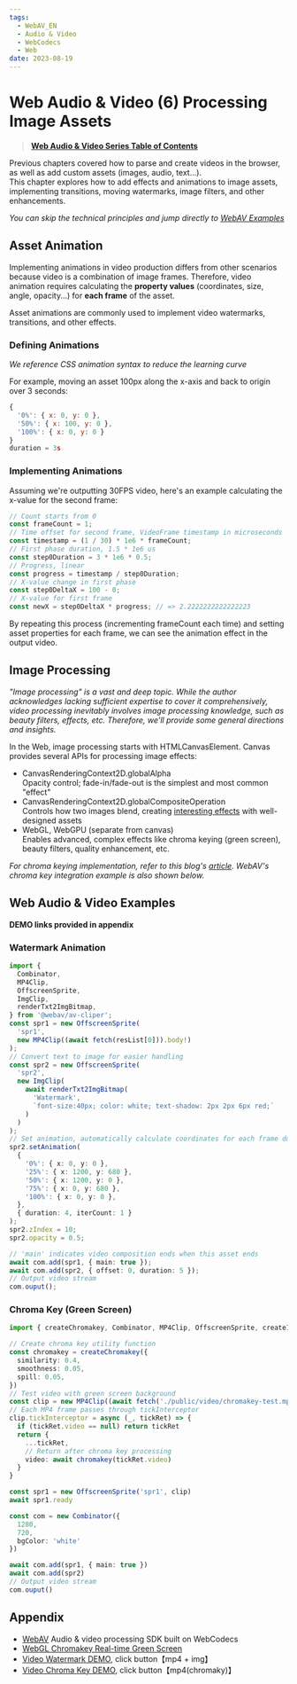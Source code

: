 ```yaml
---
tags:
  - WebAV_EN
  - Audio & Video
  - WebCodecs
  - Web
date: 2023-08-19
---
```


# Web Audio & Video (6) Processing Image Assets

> [**Web Audio & Video Series Table of Contents**](/tag/WebAV_EN)

Previous chapters covered how to parse and create videos in the browser, as well as add custom assets (images, audio, text...).  
This chapter explores how to add effects and animations to image assets, implementing transitions, moving watermarks, image filters, and other enhancements.

_You can skip the technical principles and jump directly to [WebAV Examples](#webav-examples)_

## Asset Animation

Implementing animations in video production differs from other scenarios because video is a combination of image frames. Therefore, video animation requires calculating the **property values** (coordinates, size, angle, opacity...) for **each frame** of the asset.

Asset animations are commonly used to implement video watermarks, transitions, and other effects.

### Defining Animations

_We reference CSS animation syntax to reduce the learning curve_

For example, moving an asset 100px along the x-axis and back to origin over 3 seconds:

```js
{
  '0%': { x: 0, y: 0 },
  '50%': { x: 100, y: 0 },
  '100%': { x: 0, y: 0 }
}
duration = 3s
```

### Implementing Animations

Assuming we're outputting 30FPS video, here's an example calculating the x-value for the second frame:

```js
// Count starts from 0
const frameCount = 1;
// Time offset for second frame, VideoFrame timestamp in microseconds
const timestamp = (1 / 30) * 1e6 * frameCount;
// First phase duration, 1.5 * 1e6 us
const step0Duration = 3 * 1e6 * 0.5;
// Progress, linear
const progress = timestamp / step0Duration;
// X-value change in first phase
const step0DeltaX = 100 - 0;
// X-value for first frame
const newX = step0DeltaX * progress; // => 2.2222222222222223
```

By repeating this process (incrementing frameCount each time) and setting asset properties for each frame, we can see the animation effect in the output video.

## Image Processing

_"Image processing" is a vast and deep topic. While the author acknowledges lacking sufficient expertise to cover it comprehensively, video processing inevitably involves image processing knowledge, such as beauty filters, effects, etc. Therefore, we'll provide some general directions and insights._

In the Web, image processing starts with HTMLCanvasElement. Canvas provides several APIs for processing image effects:

- CanvasRenderingContext2D.globalAlpha  
  Opacity control; fade-in/fade-out is the simplest and most common "effect"
- CanvasRenderingContext2D.globalCompositeOperation  
  Controls how two images blend, creating [interesting effects][1] with well-designed assets
- WebGL, WebGPU (separate from canvas)  
  Enables advanced, complex effects like chroma keying (green screen), beauty filters, quality enhancement, etc.

_For chroma keying implementation, refer to this blog's [article][2]. WebAV's chroma key integration example is also shown below._

## Web Audio & Video Examples

**DEMO links provided in appendix**

### Watermark Animation

```ts
import {
  Combinator,
  MP4Clip,
  OffscreenSprite,
  ImgClip,
  renderTxt2ImgBitmap,
} from '@webav/av-cliper';
const spr1 = new OffscreenSprite(
  'spr1',
  new MP4Clip((await fetch(resList[0])).body!)
);
// Convert text to image for easier handling
const spr2 = new OffscreenSprite(
  'spr2',
  new ImgClip(
    await renderTxt2ImgBitmap(
      'Watermark',
      `font-size:40px; color: white; text-shadow: 2px 2px 6px red;`
    )
  )
);
// Set animation, automatically calculate coordinates for each frame during video composition
spr2.setAnimation(
  {
    '0%': { x: 0, y: 0 },
    '25%': { x: 1200, y: 680 },
    '50%': { x: 1200, y: 0 },
    '75%': { x: 0, y: 680 },
    '100%': { x: 0, y: 0 },
  },
  { duration: 4, iterCount: 1 }
);
spr2.zIndex = 10;
spr2.opacity = 0.5;

// 'main' indicates video composition ends when this asset ends
await com.add(spr1, { main: true });
await com.add(spr2, { offset: 0, duration: 5 });
// Output video stream
com.ouput();
```

### Chroma Key (Green Screen)

```ts
import { createChromakey, Combinator, MP4Clip, OffscreenSprite, createImageBitmap } from '@webav/av-cliper'

// Create chroma key utility function
const chromakey = createChromakey({
  similarity: 0.4,
  smoothness: 0.05,
  spill: 0.05,
})
// Test video with green screen background
const clip = new MP4Clip((await fetch('./public/video/chromakey-test.mp4')).body!)
// Each MP4 frame passes through tickInterceptor
clip.tickInterceptor = async (_, tickRet) => {
  if (tickRet.video == null) return tickRet
  return {
    ...tickRet,
    // Return after chroma key processing
    video: await chromakey(tickRet.video)
  }
}

const spr1 = new OffscreenSprite('spr1', clip)
await spr1.ready

const com = new Combinator({
  1280,
  720,
  bgColor: 'white'
})

await com.add(spr1, { main: true })
await com.add(spr2)
// Output video stream
com.ouput()
```

## Appendix

- [WebAV][3] Audio & video processing SDK built on WebCodecs
- [WebGL Chromakey Real-time Green Screen][2]
- [Video Watermark DEMO][4], click button【mp4 + img】
- [Video Chroma Key DEMO][4], click button【mp4(chromaky)】

[1]: https://juejin.cn/post/6844903667435307021
[2]: https://hughfenghen.github.io/posts/2023/07/07/webgl-chromakey/
[3]: https://github.com/WebAV-Tech/WebAV
[4]: https://webav-tech.github.io/WebAV/demo/2_1-concat-video
